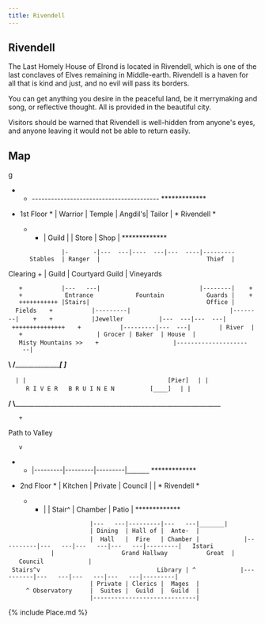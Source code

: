 ```yaml
---
title: Rivendell
---
```


## Rivendell

The Last Homely House of Elrond is located in Rivendell, which is one of
the last conclaves of Elves remaining in Middle-earth. Rivendell is a
haven for all that is kind and just, and no evil will pass its borders.

You can get anything you desire in the peaceful land, be it merrymaking
and song, or reflective thought. All is provided in the beautiful city.

Visitors should be warned that Rivendell is well-hidden from anyone's
eyes, and anyone leaving it would not be able to return easily.

## Map

<nowiki>g

- - ---------------------------------------- \*\*\*\*\*\*\*\*\*\*\*\*\*

- 1st Floor \* \| Warrior \| Temple \| Angdil's\| Tailor \| \* Rivendell
  \*
  - - \| Guild \| \| Store \| Shop \| \*\*\*\*\*\*\*\*\*\*\*\*\*

`               |-       -|---  ---|----  ---|---  ----|---------`
`      Stables  | Ranger  |                              Thief  |`

Clearing + \| Guild \| Courtyard Guild \| Vineyards

`   +           |---   ---|                            |--------|    +`
`   +            Entrance            Fountain            Guards |    +`
`   +++++++++++ |Stairs|                                 Office |  Fields`
`   +           |---------|                            |--------|    +`
`   +           |Jeweller          |---  ---|---  ---| +++++++++++++++`
`   +           |---------|---  ---|        | River  |`
`   +                     | Grocer | Baker  | House  |   Misty Mountains >>`
`   +                     |--------------------    --|`

__\\
/_______________________________________\[
\]_______________________

`  | |                                        [Pier]`
`  | |     R I V E R   B R U I N E N          [____]`
`  | |`

__/
\\___________________________________________________________________

`   +`

Path to Valley

`   v`

- - \|---------\|---------\|---------\|_______
    \*\*\*\*\*\*\*\*\*\*\*\*\*

- 2nd Floor \* \| Kitchen \| Private \| Council \| \| \* Rivendell \*
  - - \| \| Stair^ \| Chamber \| Patio \| \*\*\*\*\*\*\*\*\*\*\*\*\*

`                       |---   ---|---------|---   ---|_______|`
`                       | Dining  | Hall of |  Ante-  |`
`                       |  Hall   |  Fire   | Chamber |`
`            |----------|---   ---|---   ---|---   ---|---------|   Istari`
`            |                   Grand Hallway           Great  |   Council`
`            | Stairs^v                                 Library | ^`
`            |----------|---   ---|---   ---|---   ---|---------|`
`                       | Private | Clerics |  Mages  |`
`     ^ Observatory     |  Suites |  Guild  |  Guild  |`
`                       |-----------------------------| `

</pre>

{% include Place.md %}